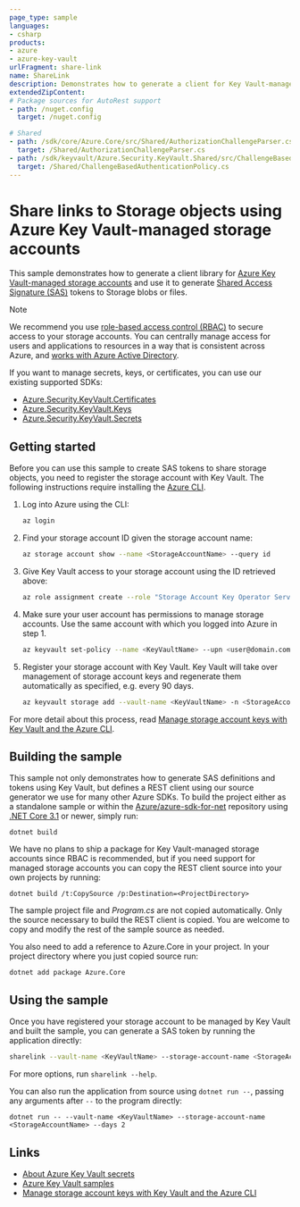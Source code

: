 ```yaml
---
page_type: sample
languages:
- csharp
products:
- azure
- azure-key-vault
urlFragment: share-link
name: ShareLink
description: Demonstrates how to generate a client for Key Vault-managed storage accounts and generate SAS tokens.
extendedZipContent:
# Package sources for AutoRest support
- path: /nuget.config
  target: /nuget.config

# Shared
- path: /sdk/core/Azure.Core/src/Shared/AuthorizationChallengeParser.cs
  target: /Shared/AuthorizationChallengeParser.cs
- path: /sdk/keyvault/Azure.Security.KeyVault.Shared/src/ChallengeBasedAuthenticationPolicy.cs
  target: /Shared/ChallengeBasedAuthenticationPolicy.cs
---
```


# Share links to Storage objects using Azure Key Vault-managed storage accounts

This sample demonstrates how to generate a client library for [Azure Key Vault-managed storage accounts](https://learn.microsoft.com/azure/key-vault/secrets/overview-storage-keys) and use it to generate [Shared Access Signature (SAS)](https://learn.microsoft.com/azure/storage/common/storage-sas-overview) tokens to Storage blobs or files.

> [!NOTE]
> We recommend you use [role-based access control (RBAC)](https://learn.microsoft.com/azure/role-based-access-control/overview) to secure access to your storage accounts. You can centrally manage access for users and applications to resources in a way that is consistent across Azure, and [works with Azure Active Directory](https://learn.microsoft.com/azure/storage/common/storage-auth-aad).

If you want to manage secrets, keys, or certificates, you can use our existing supported SDKs:

- [Azure.Security.KeyVault.Certificates](https://www.nuget.org/packages/Azure.Security.KeyVault.Certificates)
- [Azure.Security.KeyVault.Keys](https://www.nuget.org/packages/Azure.Security.KeyVault.Keys)
- [Azure.Security.KeyVault.Secrets](https://www.nuget.org/packages/Azure.Security.KeyVault.Secrets)

## Getting started

Before you can use this sample to create SAS tokens to share storage objects, you need to register the storage account with Key Vault. The following instructions require installing the [Azure CLI](https://aka.ms/azure-cli).

1. Log into Azure using the CLI:

   ```bash
   az login
   ```

2. Find your storage account ID given the storage account name:

   ```bash
   az storage account show --name <StorageAccountName> --query id
   ```

3. Give Key Vault access to your storage account using the ID retrieved above:

   ```bash
   az role assignment create --role "Storage Account Key Operator Service Role" --assignee "https://vault.azure.net" --scope "/subscriptions/<SubscriptionID>/resourceGroups/<StorageAccountResourceGroupName>/providers/Microsoft.Storage/storageAccounts/<StorageAccountName>"
   ```

4. Make sure your user account has permissions to manage storage accounts. Use the same account with which you logged into Azure in step 1.

   ```bash
   az keyvault set-policy --name <KeyVaultName> --upn <user@domain.com> --storage-permissions get list set update regeneratekey getsas listsas setsas
   ```

5. Register your storage account with Key Vault. Key Vault will take over management of storage account keys and regenerate them automatically as specified, e.g. every 90 days.

   ```bash
   az keyvault storage add --vault-name <KeyVaultName> -n <StorageAccountName> --active-key-name key1 --auto-regenerate-key --regeneration-period P90D --resource-id "/subscriptions/<SubscriptionID>/resourceGroups/<StorageAccountResourceGroupName>/providers/Microsoft.Storage/storageAccounts/<StorageAccountName>"
   ```

For more detail about this process, read [Manage storage account keys with Key Vault and the Azure CLI](https://learn.microsoft.com/azure/key-vault/secrets/overview-storage-keys).

## Building the sample

This sample not only demonstrates how to generate SAS definitions and tokens using Key Vault, but defines a REST client using our source generator we use for many other Azure SDKs. To build the project either as a standalone sample or within the [Azure/azure-sdk-for-net](https://github.com/Azure/azure-sdk-for-net) repository using [.NET Core 3.1](https://dot.net) or newer, simply run:

```dotnetcli
dotnet build
```

We have no plans to ship a package for Key Vault-managed storage accounts since RBAC is recommended, but if you need support for managed storage accounts you can copy the REST client source into your own projects by running:

```dotnetcli
dotnet build /t:CopySource /p:Destination=<ProjectDirectory>
```

The sample project file and _Program.cs_ are not copied automatically. Only the source necessary to build the REST client is copied. You are welcome to copy and modify the rest of the sample source as needed.

You also need to add a reference to Azure.Core in your project. In your project directory where you just copied source run:

```dotnetcli
dotnet add package Azure.Core
```

## Using the sample

Once you have registered your storage account to be managed by Key Vault and built the sample, you can generate a SAS token by running the application directly:

```bash
sharelink --vault-name <KeyVaultName> --storage-account-name <StorageAccountName> --days 2
```

For more options, run `sharelink --help`.

You can also run the application from source using `dotnet run --`, passing any arguments after `--` to the program directly:

```dotnetcli
dotnet run -- --vault-name <KeyVaultName> --storage-account-name <StorageAccountName> --days 2
```

## Links

- [About Azure Key Vault secrets](https://learn.microsoft.com/azure/key-vault/secrets/about-secrets)
- [Azure Key Vault samples](https://aka.ms/azsdk/net/keyvault/samples)
- [Manage storage account keys with Key Vault and the Azure CLI](https://learn.microsoft.com/azure/key-vault/secrets/overview-storage-keys)

